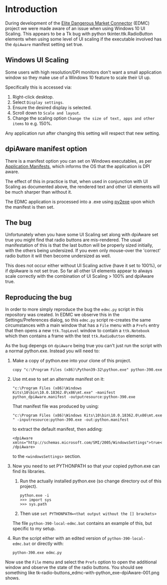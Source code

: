 # Introduction
During development of the [Elite Dangerous Market Connector](https://github.com/EDCD/EDMarketConnector)
(EDMC) project we were made aware of an issue when using Windows 10 UI Scaling.
This appears to be a Tk bug with python tkinter.ttk.RadioButton elements when
using some level of UI scaling if the executable involved has the `dpiAware`
manifest setting set true.

## Windows UI Scaling
Some users with high resolution/DPI monitors don't want a small application
window so they make use of a Windows 10 feature to scale their UI up.

Specifically this is accessed via:

1. Right-click desktop.
1. Select `Display settings`.
1. Ensure the desired display is selected.
1. Scroll down to `Scale and layout`.
1. Change the scaling option `Change the size of text, apps and other items`
  to e.g. 150%.

Any application run after changing this setting will respect that new setting.

## dpiAware manifest option
There is a manifest option you can set on Windows executables, as per
[Application Manifests](https://docs.microsoft.com/en-us/windows/win32/sbscs/application-manifests#dpiaware),
which informs the OS that the application is DPI aware.

The effect of this in practice is that, when used in conjunction with UI
Scaling as documented above, the rendered text and other UI elements will be
much sharper than without it.

The EDMC application is processed into a .exe using [py2exe](https://github.com/albertosottile/py2exe)
upon which the manifest is then set.

## The bug
Unfortunately when you have some UI Scaling set along with dpiAware set true
you might find that radio buttons are mis-rendered.  The usual manifestation
of this is that the last button will be properly sized initially,
with the others being undersized.  If you even only mouse-over the 'correct'
radio button it will then become undersized as well.

This does not occur either without UI Scaling active (have it set to 100%), or
if dpiAware is not set true.  So far all other UI elements appear to always
scale correctly with the combination of UI Scaling > 100% and dpiAware true.

## Reproducing the bug
In order to more simply reproduce the bug the `edmc.py` script in this
repository was created.  In EDMC we observe this in the Settings/Preferences
dialog, so this `edmc.py` script re-creates the same circumstances with a main
window that has a `File` menu with a `Prefs` entry that then opens a new
`ttk.TopLevel` window to contain a `ttk.Notebook` which then contains a frame
with the test `ttk.RadioButton` elements.

As the bug depengs on `dpiAware` being true you can't just run the script with
a normal python.exe.  Instead you will need to:

1. Make a copy of python.exe into your clone of this project.

    `copy "c:\Program Files (x86)\Python39-32\python.exe" python-390.exe`

1. Use mt.exe to set an alternate manifest on it:

    `"c:\Program Files (x86)\Windows Kits\10\bin\10.0.18362.0\x86\mt.exe"
    -manifest python_dpiAware.manifest
    -outputresource:python-390.exe`

    That manifest file was produced by using:

    `"c:\Program Files (x86)\Windows Kits\10\bin\10.0.18362.0\x86\mt.exe
    " -inputresource:python-390.exe -out:python.manifest`
    
    to extract the default manifest, then adding:

    `<dpiAware xmlns="http://schemas.microsoft.com/SMI/2005/WindowsSettings">true</dpiAware>`

    to the `<windowsSettings>` section.

1. Now you need to set PYTHONPATH so that your copied python.exe can find
its libraries.
    1. Run the actually installed python.exe (so change directory out of
    this project).
        ```
        python.exe -i
        >>> import sys
        >>> sys.path
        ```
    1. Then use `set PYTHONPATH=<that output without the [] brackets>` 
    
    The file `python-390-local-edmc.bat` contains an example of this, but
    specific to my setup.
   
1. Run the script either with an edited version of `python-390-local-edmc.bat`
  or directly with:

    `python-390.exe edmc.py`
        
Now use the `File` menu and select the `Prefs` option to open the additional
window and observe the state of the radio buttons.  You should see something
like tk-radio-buttons_edmc-with-python_exe-dpiAware-001.png shows.